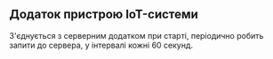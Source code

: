 ## Додаток пристрою IoT-системи

З'єднується з серверним додатком при старті, періодично робить запити до сервера, у інтервалі кожні 60 секунд.